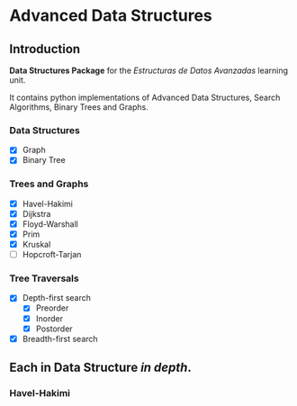# Advanced Data Structures

## Introduction

**Data Structures Package** for the *Estructuras de Datos Avanzadas* learning unit.

It contains python implementations of Advanced Data Structures, Search Algorithms, Binary Trees and Graphs.

### Data Structures

- [x] Graph
- [x] Binary Tree

### Trees and Graphs

- [x] Havel-Hakimi
- [x] Dijkstra
- [x] Floyd-Warshall
- [x] Prim
- [x] Kruskal
- [ ] Hopcroft-Tarjan

### Tree Traversals

- [x] Depth-first search
  - [x] Preorder
  - [x] Inorder
  - [x] Postorder
- [x] Breadth-first search

## Each in Data Structure *in depth*.

### Havel-Hakimi
